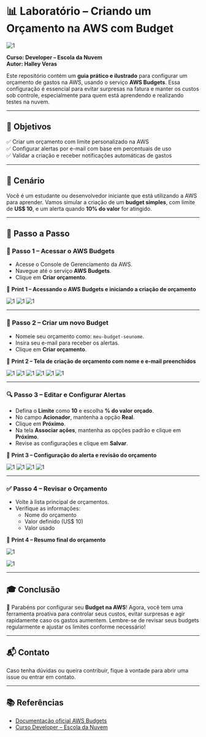 # 📊 Laboratório – Criando um Orçamento na AWS com Budget

![1](https://raw.githubusercontent.com/HalleyVeras/aws-budget-lab-developer-EDN/refs/heads/main/arquivos1/Banner_Budget.jpg)

**Curso: Developer – Escola da Nuvem**  
**Autor: Halley Veras**

Este repositório contém um **guia prático e ilustrado** para configurar um orçamento de gastos na AWS, usando o serviço **AWS Budgets**. Essa configuração é essencial para evitar surpresas na fatura e manter os custos sob controle, especialmente para quem está aprendendo e realizando testes na nuvem.

---

## 🎯 Objetivos

✅ Criar um orçamento com limite personalizado na AWS  
✅ Configurar alertas por e-mail com base em percentuais de uso  
✅ Validar a criação e receber notificações automáticas de gastos

---

## 📍 Cenário

Você é um estudante ou desenvolvedor iniciante que está utilizando a AWS para aprender. Vamos simular a criação de um **budget simples**, com limite de **US$ 10**, e um alerta quando **10% do valor** for atingido.

---

## 🚀 Passo a Passo

### 🏁 Passo 1 – Acessar o AWS Budgets

- Acesse o Console de Gerenciamento da AWS.
- Navegue até o serviço **AWS Budgets**.
- Clique em **Criar orçamento**.

📸 **Print 1 – Acessando o AWS Budgets e iniciando a criação de orçamento**  

![1](https://raw.githubusercontent.com/HalleyVeras/aws-budget-lab-developer-EDN/refs/heads/main/arquivos1/2025-05-25_15-58.png)
![1](https://raw.githubusercontent.com/HalleyVeras/aws-budget-lab-developer-EDN/refs/heads/main/arquivos1/2025-05-25_15-14.png)
![1](https://raw.githubusercontent.com/HalleyVeras/aws-budget-lab-developer-EDN/refs/heads/main/arquivos1/2025-05-25_15-21.png)

---

### 📝 Passo 2 – Criar um novo Budget

- Nomeie seu orçamento como: `meu-budget-seunome`.
- Insira seu e-mail para receber os alertas.
- Clique em **Criar orçamento**.

📸 **Print 2 – Tela de criação de orçamento com nome e e-mail preenchidos**  

![1](https://raw.githubusercontent.com/HalleyVeras/aws-budget-lab-developer-EDN/refs/heads/main/arquivos1/2025-05-25_15-29.png)
![1](https://raw.githubusercontent.com/HalleyVeras/aws-budget-lab-developer-EDN/refs/heads/main/arquivos1/2025-05-25_15-31.png)
![1](https://raw.githubusercontent.com/HalleyVeras/aws-budget-lab-developer-EDN/refs/heads/main/arquivos1/2025-05-25_15-32.png)
![1](https://raw.githubusercontent.com/HalleyVeras/aws-budget-lab-developer-EDN/refs/heads/main/arquivos1/2025-05-25_15-34.png)
![1](https://raw.githubusercontent.com/HalleyVeras/aws-budget-lab-developer-EDN/refs/heads/main/arquivos1/2025-05-25_15-36.png)
![1](https://raw.githubusercontent.com/HalleyVeras/aws-budget-lab-developer-EDN/refs/heads/main/arquivos1/2025-05-25_15-36_1.png)


---

### 🔍 Passo 3 – Editar e Configurar Alertas

- Defina o **Limite** como **10** e escolha **% do valor orçado**.
- No campo **Acionador**, mantenha a opção **Real**.
- Clique em **Próximo**.
- Na tela **Associar ações**, mantenha as opções padrão e clique em **Próximo**.
- Revise as configurações e clique em **Salvar**.

📸 **Print 3 – Configuração do alerta e revisão do orçamento**  

![1](https://raw.githubusercontent.com/HalleyVeras/aws-budget-lab-developer-EDN/refs/heads/main/arquivos1/2025-05-25_15-43.png)
![1](https://raw.githubusercontent.com/HalleyVeras/aws-budget-lab-developer-EDN/refs/heads/main/arquivos1/2025-05-25_15-45.png)
![1](https://raw.githubusercontent.com/HalleyVeras/aws-budget-lab-developer-EDN/refs/heads/main/arquivos1/2025-05-25_15-46.png)
![1](https://raw.githubusercontent.com/HalleyVeras/aws-budget-lab-developer-EDN/refs/heads/main/arquivos1/2025-05-25_15-46_1.png)

---

### ✅ Passo 4 – Revisar o Orçamento

- Volte à lista principal de orçamentos.
- Verifique as informações:
  - Nome do orçamento
  - Valor definido (US$ 10)
  - Valor usado

📸 **Print 4 – Resumo final do orçamento**  


![1](https://raw.githubusercontent.com/HalleyVeras/aws-budget-lab-developer-EDN/refs/heads/main/arquivos1/2025-05-25_15-47.png)

![1](https://raw.githubusercontent.com/HalleyVeras/aws-budget-lab-developer-EDN/refs/heads/main/arquivos1/2025-05-25_16-10.png)

---

## 🎓 Conclusão

🎉 Parabéns por configurar seu **Budget na AWS**! Agora, você tem uma ferramenta proativa para controlar seus custos, evitar surpresas e agir rapidamente caso os gastos aumentem. Lembre-se de revisar seus budgets regularmente e ajustar os limites conforme necessário!

---

## 📬 Contato

Caso tenha dúvidas ou queira contribuir, fique à vontade para abrir uma issue ou entrar em contato.

---

## 📚 Referências

- [Documentação oficial AWS Budgets](https://docs.aws.amazon.com/pt_br/cost-management/latest/userguide/budgets-managing-costs.html)
- [Curso Developer – Escola da Nuvem](https://escoladanuvem.org)

